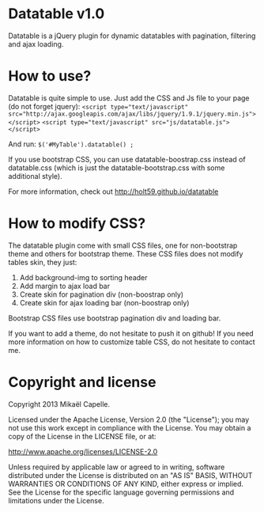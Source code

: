 Datatable v1.0
=========

Datatable is a jQuery plugin for dynamic datatables with pagination, filtering and ajax loading.

How to use?
===========

Datatable is quite simple to use. Just add the CSS and Js file to your page (do not forget jquery):
`<script type="text/javascript" src="http://ajax.googleapis.com/ajax/libs/jquery/1.9.1/jquery.min.js"></script>` 
`<script type="text/javascript" src="js/datatable.js"></script>`

And run:
`$('#MyTable').datatable() ;`

If you use bootstrap CSS, you can use datatable-boostrap.css instead of datatable.css (which is just the datatable-bootstrap.css with some additional style).

For more information, check out http://holt59.github.io/datatable

How to modify CSS?
==================

The datatable plugin come with small CSS files, one for non-bootstrap theme and others for bootstrap theme. These CSS files does not modify tables skin, they just:

1. Add background-img to sorting header
2. Add margin to ajax load bar
3. Create skin for pagination div (non-boostrap only)
4. Create skin for ajax loading bar (non-boostrap only)

Bootstrap CSS files use bootstrap pagination div and loading bar.

If you want to add a theme, do not hesitate to push it on github! If you need more information on how to customize table CSS, do not hesitate to contact me.

Copyright and license
=====================

Copyright 2013 Mikaël Capelle.

Licensed under the Apache License, Version 2.0 (the "License"); you may not use this work except in compliance with the License. You may obtain a copy of the License in the LICENSE file, or at:

http://www.apache.org/licenses/LICENSE-2.0

Unless required by applicable law or agreed to in writing, software distributed under the License is distributed on an "AS IS" BASIS, WITHOUT WARRANTIES OR CONDITIONS OF ANY KIND, either express or implied. See the License for the specific language governing permissions and limitations under the License.
